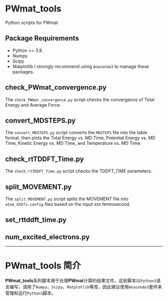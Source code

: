 # PWmat_tools
Python scripts for PWmat
## Package Requirements
- Python >= 3.8
- Numpy
- Scipy
- Matplotlib
I strongly recommend using `Anaconda3` to manage these packages.

## check_PWmat_convergence.py
The `check_PWmat_convergence.py` script checks the convergence of Total Energy and Average Force.


## convert_MDSTEPS.py
The `convert_MDSTEPS.py` script converts the `MDSTEPS` file into the table format, then plots the Total Energy vs. MD Time, Potential Energy vs. MD Time, Kinetic Energy vs. MD Time, and Temperature vs. MD Time.


## check_rtTDDFT_Time.py
The `check_rtTDDFT_Time.py` script checks the TDDFT_TIME parameters.


## split_MOVEMENT.py
The `split_MOVEMENT.py` script splits the MOVEMENT file into `atom_XXXfs.config` files based on the input `XXX` femtosecond.


## set_rttddft_time.py



## num_excited_electrons.py


--------------------------
# PWmat_tools 简介
**PWmat_tools**系列脚本用于处理**PWmat**计算的结果文件。这些脚本以`Python3`语言编写，调用了`Numpy`，`Scipy`，`Matplotlib`等库，因此建议使用`Anaconda3`套件来管理和运行`Python3`脚本。

